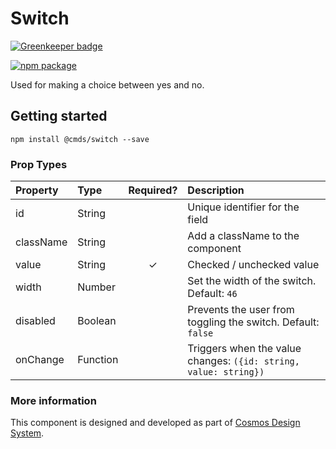 # Switch

[![Greenkeeper badge](https://badges.greenkeeper.io/entercosmos/switch.svg)](https://greenkeeper.io/)

[![npm package][npm-badge]][npm]

Used for making a choice between yes and no.

## Getting started

````
npm install @cmds/switch --save
````

### Prop Types

| Property | Type | Required? | Description |
|:---|:---|:---:|:---|
| id | String |  | Unique identifier for the field |
| className | String |  | Add a className to the component |
| value | String | ✓ | Checked / unchecked value |
| width | Number |  | Set the width of the switch. Default: `46` |
| disabled | Boolean |  | Prevents the user from toggling the switch. Default: `false` |
| onChange | Function |  | Triggers when the value changes: `({id: string, value: string})` |

### More information

This component is designed and developed as part of [Cosmos Design System][cmds]. 

[cmds]: https://github.com/entercosmos/cosmos
[npm-badge]: https://img.shields.io/npm/v/@cmds/number-input.svg
[npm]: https://www.npmjs.org/package/@cmds/number-input
